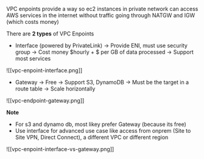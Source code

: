 VPC enpoints provide a way so ec2 instances in private network can access AWS services in the internet without traffic going through NATGW and IGW (which costs money)

There are **2 types** of VPC Enpoints
- Interface (powered by PrivateLink)
	-> Provide ENI, must use security group
	-> Cost money $hourly + $ per GB of data processed
	-> Support most services

![[vpc-enpoint-interface.png]]

- Gateway
	-> Free
	-> Support S3, DynamoDB
	-> Must be the target in a route table
	-> Scale horizontally

![[vpc-endpoint-gateway.png]]

**Note**
- For s3 and dynamo db, most likey prefer Gateway (because its free)
- Use interface for advanced use case like access from onprem (Site to Site VPN, Direct Connect), a different VPC or different region

![[vpc-enpoint-interface-vs-gateway.png]]